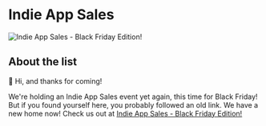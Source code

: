 # Indie App Sales

![Indie App Sales - Black Friday Edition!](http://app.indieappsales.com/indieappsales/banner/IndieBFE.png)

## About the list

👋 Hi, and thanks for coming!  

We're holding an Indie App Sales event yet again, this time for Black Friday!  But if you found yourself here, you probably followed an old link.  We have a new home now!  Check us out at [Indie App Sales - Black Friday Edition!](http://www.indieappsales.com)
